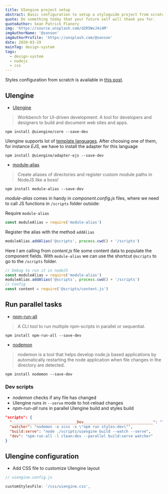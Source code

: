 ```yaml
---
title: UIengine project setup
abstract: Basic configuration to setup a styleguide project from scratch using UIengine as styleguide tool.
quote: Do something today that your future self will thank you for.
quoteAuthor: Sean Patrick Flanery
img: 'https://source.unsplash.com/d2R5WxJ4i4M'
imgAuthorName: '@sonson'
imgAuthorProfile: 'https://unsplash.com/@sonson'
date: 2020-03-29
mainTag: design-system
tags:
  - design-system
  - nodejs
  - css
---
```


Styles configuration from scratch is available in [this post](http://localhost:8080/content/blog/02-styleguide-setup/).

## UIengine

- [UIengine](https://github.com/dennisreimann/uiengine)

> Workbench for UI-driven development: A tool for developers and designers to build and document web sites and apps.

```shell
npm install @uiengine/core --save-dev
```

UIengine supports lot of [template languages](https://uiengine.uix.space/adapters/). After choosing one of them, for instance _EJS_, we have to install the adapter for this language

```shell
npm install @uiengine/adapter-ejs --save-dev
```

- [module-alias](https://github.com/ilearnio/module-alias)
> Create aliases of directories and register custom module paths in NodeJS like a boss!

```shell
npm install module-alias --save-dev
```

_module-alias_ comes in handy in _component.config.js_ files, where we need to call JS functions in `/scripts` folder outside:

Require `module-alias`

```javascript
const moduleAlias = require('module-alias')
```

Register the alias with the method `addAlias`

```javascript
moduleAlias.addAlias('@scripts', process.cwd() + '/scripts')
```

Here I am calling from _content.js_ file some content data to populate the component fields. With `module-alias` we can use the shortcut `@scripts` to go to the `/scripts` folder.

```javascript
// Debug to run it in nodeJS
const moduleAlias = require('module-alias')
moduleAlias.addAlias('@scripts', process.cwd() + '/scripts')
// Config
const content = require('@scripts/content.js')
```


## Run parallel tasks

- [npm-run-all](https://github.com/mysticatea/npm-run-all)
> A CLI tool to run multiple npm-scripts in parallel or sequential.

```shell
npm install npm-run-all --save-dev
```

- [nodemon](https://github.com/remy/nodemon)
> nodemon is a tool that helps develop node.js based applications by automatically restarting the node application when file changes in the directory are detected.

```shell
npm install nodemon --save-dev
```

### Dev scripts

- _nodemon_ checks if any file has changed
- UIengine runs in `--serve` mode to hot-reload changes
- _npm-run-all_ runs in parallel UIengine build and styles build

```json
"scripts": {
  "_____________________________Dev_______________________________": "",
  "watcher": "nodemon -e scss -x \"npm run styles:dev\"",
  "build:serve": "node ./scripts/uiengine build --watch --serve",
  "dev": "npm-run-all -l clean:dev --parallel build:serve watcher"
}
```

## UIengine configuration

- Add CSS file to customize UIengine layout

```javascript
// uiengine.config.js

customStylesFile: '/css/uiengine.css',
```
